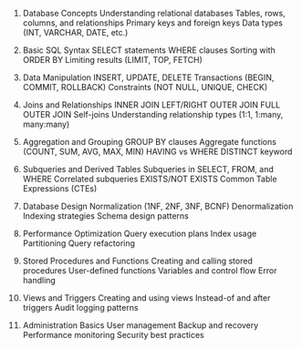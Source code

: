 1. Database Concepts
   Understanding relational databases
   Tables, rows, columns, and relationships
   Primary keys and foreign keys
   Data types (INT, VARCHAR, DATE, etc.)

2. Basic SQL Syntax
   SELECT statements
   WHERE clauses
   Sorting with ORDER BY
   Limiting results (LIMIT, TOP, FETCH)

3. Data Manipulation
   INSERT, UPDATE, DELETE
   Transactions (BEGIN, COMMIT, ROLLBACK)
   Constraints (NOT NULL, UNIQUE, CHECK)

4. Joins and Relationships
   INNER JOIN
   LEFT/RIGHT OUTER JOIN
   FULL OUTER JOIN
   Self-joins
   Understanding relationship types (1:1, 1:many, many:many)

5. Aggregation and Grouping
   GROUP BY clauses
   Aggregate functions (COUNT, SUM, AVG, MAX, MIN)
   HAVING vs WHERE
   DISTINCT keyword

6. Subqueries and Derived Tables
   Subqueries in SELECT, FROM, and WHERE
   Correlated subqueries
   EXISTS/NOT EXISTS
   Common Table Expressions (CTEs)

7. Database Design
   Normalization (1NF, 2NF, 3NF, BCNF)
   Denormalization
   Indexing strategies
   Schema design patterns

8. Performance Optimization
   Query execution plans
   Index usage
   Partitioning
   Query refactoring

9. Stored Procedures and Functions
   Creating and calling stored procedures
   User-defined functions
   Variables and control flow
   Error handling

10. Views and Triggers
    Creating and using views
    Instead-of and after triggers
    Audit logging patterns

11. Administration Basics
    User management
    Backup and recovery
    Performance monitoring
    Security best practices
